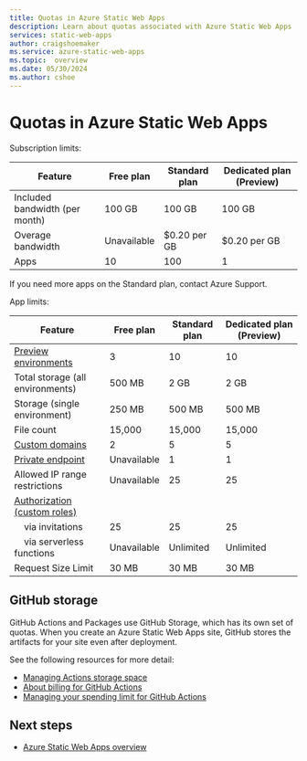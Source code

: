 ```yaml
---
title: Quotas in Azure Static Web Apps
description: Learn about quotas associated with Azure Static Web Apps
services: static-web-apps
author: craigshoemaker
ms.service: azure-static-web-apps
ms.topic:  overview
ms.date: 05/30/2024
ms.author: cshoe
---
```


# Quotas in Azure Static Web Apps

Subscription limits:

| Feature                             | Free plan   | Standard plan | Dedicated plan (Preview) |
|-------------------------------------|-------------|---------------|--------------------------|
| Included bandwidth (per month)      | 100 GB      | 100 GB        | 100 GB                   |
| Overage bandwidth                   | Unavailable | $0.20 per GB  | $0.20 per GB             |
| Apps                                | 10          | 100           | 1                        |

If you need more apps on the Standard plan, contact Azure Support.

App limits:

| Feature                             | Free plan   | Standard plan | Dedicated plan (Preview) |
|-------------------------------------|-------------|---------------|--------------------------|
| [Preview environments][3]           | 3           | 10            | 10                       |
| Total storage (all environments)    | 500 MB      | 2 GB          | 2 GB                     |
| Storage (single environment)        | 250 MB      | 500 MB        | 500 MB                   |
| File count                          | 15,000      | 15,000        | 15,000                   |
| [Custom domains][1]                 | 2           | 5             | 5                        |
| [Private endpoint][4]               | Unavailable | 1             | 1                        |
| Allowed IP range restrictions       | Unavailable | 25            | 25                       |
| [Authorization (custom roles)][2]   |             |               |                          |
| &nbsp;&nbsp;&nbsp;&nbsp;via invitations | 25 | 25 | 25 |
| &nbsp;&nbsp;&nbsp;&nbsp;via serverless functions | Unavailable | Unlimited | Unlimited |
| Request Size Limit                  | 30 MB       | 30 MB         | 30 MB                    |

## GitHub storage

GitHub Actions and Packages use GitHub Storage, which has its own set of quotas. When you create an Azure Static Web Apps site, GitHub stores the artifacts for your site even after deployment.

See the following resources for more detail:

- [Managing Actions storage space](https://github.community/t5/GitHub-Actions/Managing-Actions-storage-space/td-p/38944)
- [About billing for GitHub Actions](https://help.github.com/github/setting-up-and-managing-billing-and-payments-on-github/about-billing-for-github-actions#about-billing-for-github-actions)
- [Managing your spending limit for GitHub Actions](https://help.github.com/github/setting-up-and-managing-billing-and-payments-on-github/managing-your-spending-limit-for-github-actions)

## Next steps

- [Azure Static Web Apps overview](overview.md)

<!-- Links -->
[1]: custom-domain.md
[2]: authentication-custom.md#manage-roles
[3]: preview-environments.md
[4]: private-endpoint.md
